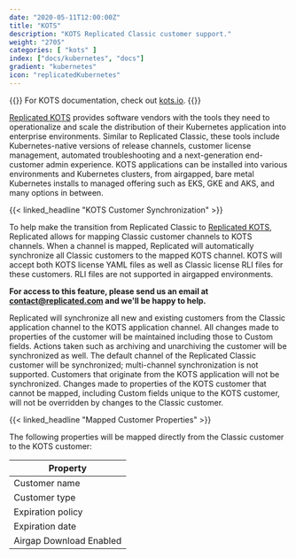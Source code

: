 ```yaml
---
date: "2020-05-11T12:00:00Z"
title: "KOTS"
description: "KOTS Replicated Classic customer support."
weight: "2705"
categories: [ "kots" ]
index: ["docs/kubernetes", "docs"]
gradient: "kubernetes"
icon: "replicatedKubernetes"
---
```


{{<kotsdocs>}}
For KOTS documentation, check out [kots.io](https://kots.io/vendor).
{{</kotsdocs>}}

[Replicated KOTS](https://kots.io/vendor/packaging/packaging-an-app/) provides software vendors with the tools they need to operationalize and scale the distribution of their Kubernetes application into enterprise environments. Similar to Replicated Classic, these tools include Kubernetes-native versions of release channels, customer license management, automated troubleshooting and a next-generation end-customer admin experience. KOTS applications can be installed into various environments and Kubernetes clusters, from airgapped, bare metal Kubernetes installs to managed offering such as EKS, GKE and AKS, and many options in between.

{{< linked_headline "KOTS Customer Synchronization" >}}

To help make the transition from Replicated Classic to [Replicated KOTS](https://kots.io/vendor/packaging/packaging-an-app/), Replicated allows for mapping Classic customer channels to KOTS channels. When a channel is mapped, Replicated will automatically synchronize all Classic customers to the mapped KOTS channel. KOTS will accept both KOTS license YAML files as well as Classic license RLI files for these customers. RLI files are not supported in airgapped environments.

**For access to this feature, please send us an email at [contact@replicated.com](mailto:contact@replicated.com) and we'll be happy to help.**

Replicated will synchronize all new and existing customers from the Classic application channel to the KOTS application channel. All changes made to properties of the customer will be maintained including those to Custom fields. Actions taken such as archiving and unarchiving the customer will be synchronized as well. The default channel of the Replicated Classic customer will be synchronized; multi-channel synchronization is not supported. Customers that originate from the KOTS application will not be synchronized. Changes made to properties of the KOTS customer that cannot be mapped, including Custom fields unique to the KOTS customer, will not be overridden by changes to the Classic customer.

{{< linked_headline "Mapped Customer Properties" >}}

The following properties will be mapped directly from the Classic customer to the KOTS customer:

| Property |
|----------|
| Customer name |
| Customer type |
| Expiration policy |
| Expiration date |
| Airgap Download Enabled |
